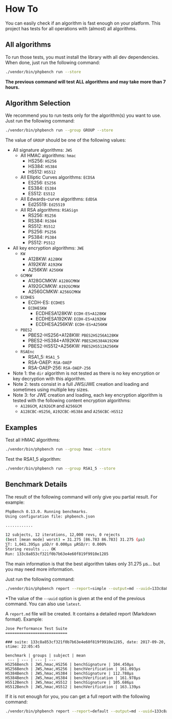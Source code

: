 # How To

You can easily check if an algorithm is fast enough on your platform. This project has tests for all operations with (almost) all algorithms.

## All algorithms

To run those tests, you must install the library with all dev dependencies. When done, just run the following command:

```bash
./vendor/bin/phpbench run --store
```

**The previous command will test ALL algorithms and may take more than 7 hours.**

## Algorithm Selection

We recommend you to run tests only for the algorithm(s) you want to use. Just run the following command:

```bash
./vendor/bin/phpbench run --group GROUP --store
```

The value of `GROUP` should be one of the following values:

* All signature algorithms: `JWS`
  * All HMAC algorithms: `hmac`
    * HS256: `HS256`
    * HS384: `HS384`
    * HS512: `HS512`
  * All Elliptic Curves algorithms: `ECDSA`
    * ES256: `ES256`
    * ES384: `ES384`
    * ES512: `ES512`
  * All Edwards-curve algorithms: `EdDSA`
    * Ed25519: `Ed25519`
  * All RSA algorithms: `RSASign`
    * RS256: `RS256`
    * RS384: `RS384`
    * RS512: `RS512`
    * PS256: `PS256`
    * PS384: `PS384`
    * PS512: `PS512`
* All key encryption algorithms: `JWE`
  * `KW`
    * A128KW: `A128KW`
    * A192KW: `A192KW`
    * A256KW: `A256KW`
  * `GCMKW`
    * A128GCMKW: `A128GCMKW`
    * A192GCMKW: `A192GCMKW`
    * A256GCMKW: `A256GCMKW`
  * `ECDHES`
    * ECDH-ES: `ECDHES`
    * `ECDHESKW`
      * ECDHESA128KW: `ECDH-ES+A128KW`
      * ECDHESA192KW: `ECDH-ES+A192KW`
      * ECDHESA256KW: `ECDH-ES+A256KW`
  * `PBES2`
    * PBES2-HS256+A128KW: `PBES2HS256A128KW`
    * PBES2-HS384+A192KW: `PBES2HS384A192KW`
    * PBES2-HS512+A256KW: `PBES2HS512A256KW`
  * `RSAEnc`
    * RSA1\_5: `RSA1_5`
    * RSA-OAEP: `RSA-OAEP`
    * RSA-OAEP-256: `RSA-OAEP-256`
* Note 1: the `dir` algorithm is not tested as there is no key encryption or key decryption with this algorithm.
* Note 2: tests consist in a full JWS/JWE creation and loading and sometimes using multiple key sizes.
* Note 3: for JWE creation and loading, each key encryption algorithm is tested with the following content encryption algorithms:
  * `A128GCM`, `A192GCM` and `A256GCM`
  * `A128CBC-HS256`, `A192CBC-HS384` and `A256CBC-HS512`

## Examples

Test all HMAC algorithms:

```bash
./vendor/bin/phpbench run --group hmac --store
```

Test the RSA1\_5 algorithm:

```bash
./vendor/bin/phpbench run --group RSA1_5 --store
```

## Benchmark Details

The result of the following command will only give you partial result. For example:

```bash
PhpBench 0.13.0. Running benchmarks.
Using configuration file: phpbench.json

............

12 subjects, 12 iterations, 12,000 revs, 0 rejects
(best [mean mode] worst) = 31.275 [86.783 86.783] 31.275 (μs)
⅀T: 1,041.395μs μSD/r 0.000μs μRSD/r: 0.000%
Storing results ... OK
Run: 133c8a853cf321f0b7b63e4e60f819f9910e1285
```

The main information is that the best algorithm takes only 31.275 µs... but you may need more information.

Just run the following command:

```bash
./vendor/bin/phpbench report --report=simple --output=md --uuid=133c8a853cf321f0b7b63e4e60f819f9910e1285
```

\*The value of the `--uuid` option is given at the end of the previous command. You can also use `latest`.

A `report.md` file will be created. It contains a detailed report (Markdown format). Example:

```
Jose Performance Test Suite
===========================

### suite: 133c8a853cf321f0b7b63e4e60f819f9910e1285, date: 2017-09-20, stime: 22:05:45

benchmark | groups | subject | mean
 --- | --- | --- | --- 
HS256Bench | JWS,hmac,HS256 | benchSignature | 104.450μs
HS256Bench | JWS,hmac,HS256 | benchVerification | 161.093μs
HS384Bench | JWS,hmac,HS384 | benchSignature | 112.788μs
HS384Bench | JWS,hmac,HS384 | benchVerification | 161.978μs
HS512Bench | JWS,hmac,HS512 | benchSignature | 105.686μs
HS512Bench | JWS,hmac,HS512 | benchVerification | 163.139μs
```

If it is not enough for you, you can get a full report with the following command:

```bash
./vendor/bin/phpbench report --report=default --output=md --uuid=133c8a853cf321f0b7b63e4e60f819f9910e1285
```
